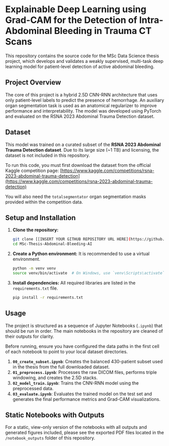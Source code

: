 # Explainable Deep Learning using Grad-CAM for the Detection of Intra-Abdominal Bleeding in Trauma CT Scans

This repository contains the source code for the MSc Data Science thesis project, which develops and validates a weakly supervised, multi-task deep learning model for patient-level detection of active abdominal bleeding.

## Project Overview

The core of this project is a hybrid 2.5D CNN-RNN architecture that uses only patient-level labels to predict the presence of hemorrhage. An auxiliary organ segmentation task is used as an anatomical regularizer to improve performance and interpretability. The model was developed using PyTorch and evaluated on the RSNA 2023 Abdominal Trauma Detection dataset.

## Dataset

This model was trained on a curated subset of the **RSNA 2023 Abdominal Trauma Detection dataset**. Due to its large size (~1 TB) and licensing, the dataset is not included in this repository.

To run this code, you must first download the dataset from the official Kaggle competition page:
[https://www.kaggle.com/competitions/rsna-2023-abdominal-trauma-detection](https://www.kaggle.com/competitions/rsna-2023-abdominal-trauma-detection)

You will also need the `totalsegmentator` organ segmentation masks provided within the competition data.

## Setup and Installation

1.  **Clone the repository:**
    ```bash
    git clone [[INSERT YOUR GITHUB REPOSITORY URL HERE](https://github.com/ramsjosh/MSc_Proj_Abdominal_Bleeding_AI)]
    cd MSc-Thesis-Abdominal-Bleeding-AI
    ```

2.  **Create a Python environment:** It is recommended to use a virtual environment.
    ```bash
    python -m venv venv
    source venv/bin/activate  # On Windows, use `venv\Scripts\activate`
    ```

3.  **Install dependencies:** All required libraries are listed in the `requirements.txt` file.
    ```bash
    pip install -r requirements.txt
    ```

## Usage

The project is structured as a sequence of Jupyter Notebooks (`.ipynb`) that should be run in order. The main notebooks in the repository are cleaned of their outputs for clarity.

Before running, ensure you have configured the data paths in the first cell of each notebook to point to your local dataset directories.

1.  **`00_create_subset.ipynb`**: Creates the balanced 430-patient subset used in the thesis from the full downloaded dataset.
2.  **`01_preprocess.ipynb`**: Processes the raw DICOM files, performs triple windowing, and creates the 2.5D stacks.
3.  **`02_model_train.ipynb`**: Trains the CNN-RNN model using the preprocessed data.
4.  **`03_evaluate.ipynb`**: Evaluates the trained model on the test set and generates the final performance metrics and Grad-CAM visualizations.

## Static Notebooks with Outputs

For a static, view-only version of the notebooks with all outputs and generated figures included, please see the exported PDF files located in the `/notebook_outputs` folder of this repository.
